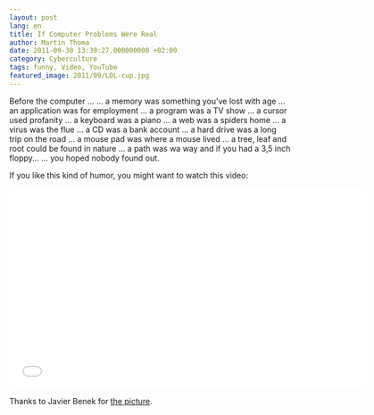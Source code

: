 ```yaml
---
layout: post
lang: en
title: If Computer Problems Were Real
author: Martin Thoma
date: 2011-09-30 13:39:27.000000000 +02:00
category: Cyberculture
tags: funny, Video, YouTube
featured_image: 2011/09/LOL-cup.jpg
---
```

Before the computer ...
... a memory was something you've lost with age
... an application was for employment
... a program was a TV show
... a cursor used profanity
... a keyboard was a piano
... a web was a spiders home
... a virus was the flue
... a CD was a bank account
... a hard drive was a long trip on the road
... a mouse pad was where a mouse lived
... a tree, leaf and root could be found in nature
... a path was wa way
and if you had a 3,5 inch floppy...
... you hoped nobody found out.

If you like this kind of humor, you might want to watch this video:

<iframe width="640" height="360" src="//www.youtube.com/embed/kAG39jKi0lI?rel=0" frameborder="0" allowfullscreen></iframe>

Thanks to Javier Benek for <a href="http://www.flickr.com/photos/xbenek/2449405807/sizes/m/in/photostream/">the picture</a>.
